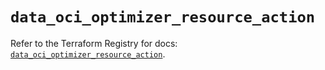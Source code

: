 # `data_oci_optimizer_resource_action`

Refer to the Terraform Registry for docs: [`data_oci_optimizer_resource_action`](https://registry.terraform.io/providers/oracle/oci/7.19.0/docs/data-sources/optimizer_resource_action).
